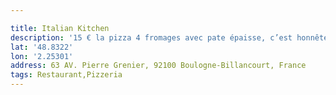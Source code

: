 ```yaml
---

title: Italian Kitchen
description: '15 € la pizza 4 fromages avec pate épaisse, c’est honnête ! '
lat: '48.8322'
lon: '2.25301'
address: 63 AV. Pierre Grenier, 92100 Boulogne-Billancourt, France
tags: Restaurant,Pizzeria
---
```

